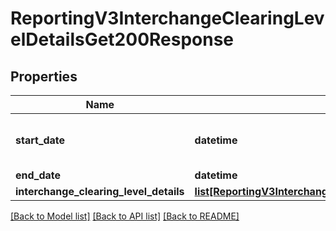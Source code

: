 # ReportingV3InterchangeClearingLevelDetailsGet200Response

## Properties
Name | Type | Description | Notes
------------ | ------------- | ------------- | -------------
**start_date** | **datetime** | Valid report Start Date in **ISO 8601 format**. Please refer the following link to know more about ISO 8601 format. - https://xml2rfc.tools.ietf.org/public/rfc/html/rfc3339.html#anchor14  **Example:** - yyyy-MM-dd&#39;T&#39;HH:mm:ss.SSSZZ  | [optional] 
**end_date** | **datetime** | Valid report Start Date in **ISO 8601 format**.  | [optional] 
**interchange_clearing_level_details** | [**list[ReportingV3InterchangeClearingLevelDetailsGet200ResponseInterchangeClearingLevelDetails]**](ReportingV3InterchangeClearingLevelDetailsGet200ResponseInterchangeClearingLevelDetails.md) | List of InterchangeClearingLevelDetail | [optional] 

[[Back to Model list]](../README.md#documentation-for-models) [[Back to API list]](../README.md#documentation-for-api-endpoints) [[Back to README]](../README.md)


